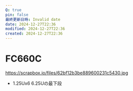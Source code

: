 ```yaml
---
Q: true
pin: false
最終更新日時: Invalid date
date: 2024-12-27T22:36
modified: 2024-12-27T22:36
created: 2024-12-27T22:36
---
```

# FC660C

https://scrapbox.io/files/62bf12b3be889600231c5430.jpg

- 1.25Ux6 6.25Uの最下段
